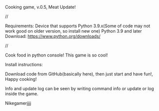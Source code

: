 Cooking game, v.0.5, Meat Update!

//


Requirements:
Device that supports Python 3.9.x(Some of code may not work good on older version, so install new one)
Python 3.9 and later
Download: https://www.python.org/downloads/

//

Cook food in python console!
This game is so cool!

Install instructions:

Download code from GitHub(basically here), then just start and have fun!, Happy cooking!

Info and update log can be seen by writing command info or update or log inside the game.

Nikegamerjjjj
